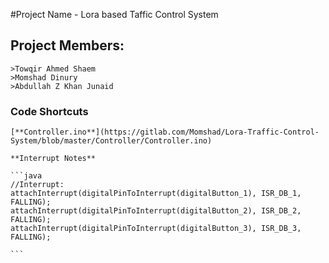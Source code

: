 #﻿Project Name - Lora based Taffic Control System

## Project Members:
    >Towqir Ahmed Shaem
    >Momshad Dinury
    >Abdullah Z Khan Junaid
    
### Code Shortcuts

    [**Controller.ino**](https://gitlab.com/Momshad/Lora-Traffic-Control-System/blob/master/Controller/Controller.ino)
    
    **Interrupt Notes**
    
    ```java
    //Interrupt:
    attachInterrupt(digitalPinToInterrupt(digitalButton_1), ISR_DB_1, FALLING);
    attachInterrupt(digitalPinToInterrupt(digitalButton_2), ISR_DB_2, FALLING);
    attachInterrupt(digitalPinToInterrupt(digitalButton_3), ISR_DB_3, FALLING);

    ```
    
